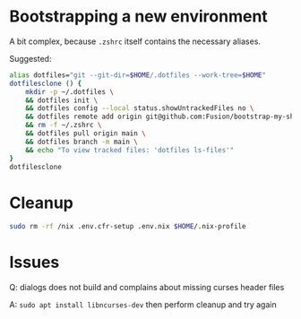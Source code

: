 # Bootstrapping a new environment

A bit complex, because `.zshrc` itself contains the necessary aliases.

Suggested:

```bash
alias dotfiles="git --git-dir=$HOME/.dotfiles --work-tree=$HOME"
dotfilesclone () {
    mkdir -p ~/.dotfiles \
    && dotfiles init \
    && dotfiles config --local status.showUntrackedFiles no \
    && dotfiles remote add origin git@github.com:Fusion/bootstrap-my-shell.git \
    && rm -f ~/.zshrc \
    && dotfiles pull origin main \
    && dotfiles branch -m main \
    && echo "To view tracked files: 'dotfiles ls-files'"
}
dotfilesclone
```

# Cleanup

```bash
sudo rm -rf /nix .env.cfr-setup .env.nix $HOME/.nix-profile
```

# Issues

Q: dialogs does not build and complains about missing curses header files

A: `sudo apt install libncurses-dev` then perform cleanup and try again


